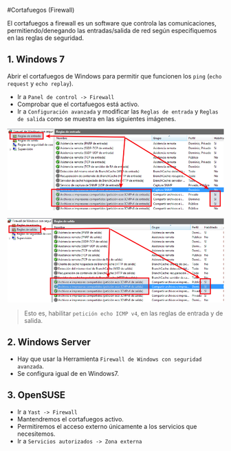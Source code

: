 
#Cortafuegos (Firewall)

El cortafuegos a firewall es un software que controla las comunicaciones,
permitiendo/denegando las entradas/salida de red según especifiquemos en las
reglas de seguridad.

## 1. Windows 7

Abrir el cortafuegos de Windows para permitir que funcionen los `ping`
(`echo request` y `echo replay`).

* Ir a `Panel de control -> Firewall`
* Comprobar que el cortafuegos está activo.
* Ir a `Configuración avanzada` y modificar las `Reglas de entrada`  y `Reglas de salida`
como se muestra en las siguientes imágenes.

![w7-firewall-ping-entrada](./images/w7-firewall-ping-entrada.png)

![w7-firewall-ping-salida](./images/w7-firewall-ping-salida.png)

> Esto es, habilitar `petición echo ICMP v4`, en las reglas de entrada y de salida.

## 2. Windows Server

* Hay que usar la Herramienta `Firewall de Windows con seguridad avanzada`.
* Se configura igual de en Windows7.

## 3. OpenSUSE

* Ir a `Yast -> Firewall`
* Mantendremos el cortafuegos activo.
* Permitiremos el acceso externo únicamente a los servicios que necesitemos.
* Ir a `Servicios autorizados -> Zona externa`
